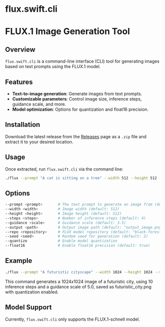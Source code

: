 # flux.swift.cli

# FLUX.1 Image Generation Tool

## Overview

`flux.swift.cli` is a command-line interface (CLI) tool for generating images based on text prompts using the FLUX.1 model.

## Features

- **Text-to-image generation**: Generate images from text prompts.
- **Customizable parameters**: Control image size, inference steps, guidance scale, and more.
- **Model optimization**: Options for quantization and float16 precision.

## Installation

Download the latest release from the [Releases](https://github.com/mzbac/flux.swift.cli/releases/tag/0.0.1) page as a `.zip` file and extract it to your desired location.

## Usage

Once extracted, run `flux.swift.cli` via the command line:

```bash
./flux --prompt "A cat is sitting on a tree" --width 512 --height 512 --steps 4 --guidance 3.5 --output output_image.png
```
## Options

```bash
--prompt <prompt>       # The text prompt to generate an image from (default: "A cat is sitting on a tree")
--width <width>         # Image width (default: 512)
--height <height>       # Image height (default: 512)
--steps <steps>         # Number of inference steps (default: 4)
--guidance <scale>      # Guidance scale (default: 3.5)
--output <path>         # Output image path (default: "output_image.png")
--repo <repository>     # FLUX model repository (default: "black-forest-labs/FLUX.1-schnell")
--seed <seed>           # Random seed for generation (default: 2)
--quantize              # Enable model quantization
--float16               # Enable float16 precision (default: true)
```

## Example

```bash
./flux --prompt "A futuristic cityscape" --width 1024 --height 1024 --steps 10 --guidance 5.0 --output futuristic_city.png --quantize
```

This command generates a 1024x1024 image of a futuristic city, using 10 inference steps and a guidance scale of 5.0, saved as futuristic_city.png with quantization enabled.

## Model Support

Currently, `flux.swift.cli` only supports the FLUX.1-schnell model.

